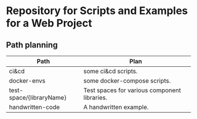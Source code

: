 # Repository for Scripts and Examples for a Web Project

## Path planning

| Path                     | Plan                                         |
| ------------------------ | -------------------------------------------- |
| ci&cd                    | some ci&cd scripts.                          |
| docker-envs              | some docker-compose scripts.                 |
| test-space/{libraryName} | Test spaces for various component libraries. |
| handwritten-code         | A handwritten example.                       |
